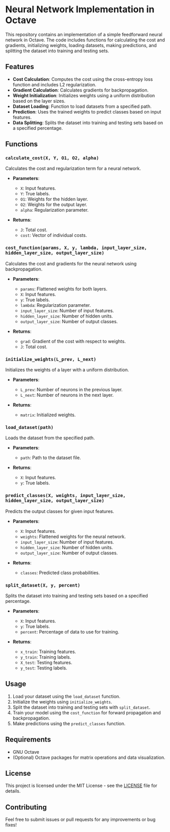 # Neural Network Implementation in Octave

This repository contains an implementation of a simple feedforward neural network in Octave. The code includes functions for calculating the cost and gradients, initializing weights, loading datasets, making predictions, and splitting the dataset into training and testing sets.

## Features

- **Cost Calculation**: Computes the cost using the cross-entropy loss function and includes L2 regularization.
- **Gradient Calculation**: Calculates gradients for backpropagation.
- **Weight Initialization**: Initializes weights using a uniform distribution based on the layer sizes.
- **Dataset Loading**: Function to load datasets from a specified path.
- **Prediction**: Uses the trained weights to predict classes based on input features.
- **Data Splitting**: Splits the dataset into training and testing sets based on a specified percentage.

## Functions

### `calculate_cost(X, Y, O1, O2, alpha)`

Calculates the cost and regularization term for a neural network.

- **Parameters**:
  - `X`: Input features.
  - `Y`: True labels.
  - `O1`: Weights for the hidden layer.
  - `O2`: Weights for the output layer.
  - `alpha`: Regularization parameter.

- **Returns**:
  - `J`: Total cost.
  - `cost`: Vector of individual costs.

### `cost_function(params, X, y, lambda, input_layer_size, hidden_layer_size, output_layer_size)`

Calculates the cost and gradients for the neural network using backpropagation.

- **Parameters**:
  - `params`: Flattened weights for both layers.
  - `X`: Input features.
  - `y`: True labels.
  - `lambda`: Regularization parameter.
  - `input_layer_size`: Number of input features.
  - `hidden_layer_size`: Number of hidden units.
  - `output_layer_size`: Number of output classes.

- **Returns**:
  - `grad`: Gradient of the cost with respect to weights.
  - `J`: Total cost.

### `initialize_weights(L_prev, L_next)`

Initializes the weights of a layer with a uniform distribution.

- **Parameters**:
  - `L_prev`: Number of neurons in the previous layer.
  - `L_next`: Number of neurons in the next layer.

- **Returns**:
  - `matrix`: Initialized weights.

### `load_dataset(path)`

Loads the dataset from the specified path.

- **Parameters**:
  - `path`: Path to the dataset file.

- **Returns**:
  - `X`: Input features.
  - `y`: True labels.

### `predict_classes(X, weights, input_layer_size, hidden_layer_size, output_layer_size)`

Predicts the output classes for given input features.

- **Parameters**:
  - `X`: Input features.
  - `weights`: Flattened weights for the neural network.
  - `input_layer_size`: Number of input features.
  - `hidden_layer_size`: Number of hidden units.
  - `output_layer_size`: Number of output classes.

- **Returns**:
  - `classes`: Predicted class probabilities.

### `split_dataset(X, y, percent)`

Splits the dataset into training and testing sets based on a specified percentage.

- **Parameters**:
  - `X`: Input features.
  - `y`: True labels.
  - `percent`: Percentage of data to use for training.

- **Returns**:
  - `x_train`: Training features.
  - `y_train`: Training labels.
  - `X_test`: Testing features.
  - `y_test`: Testing labels.

## Usage

1. Load your dataset using the `load_dataset` function.
2. Initialize the weights using `initialize_weights`.
3. Split the dataset into training and testing sets with `split_dataset`.
4. Train your model using the `cost_function` for forward propagation and backpropagation.
5. Make predictions using the `predict_classes` function.

## Requirements

- GNU Octave
- (Optional) Octave packages for matrix operations and data visualization.

## License

This project is licensed under the MIT License - see the [LICENSE](LICENSE) file for details.

## Contributing

Feel free to submit issues or pull requests for any improvements or bug fixes!
